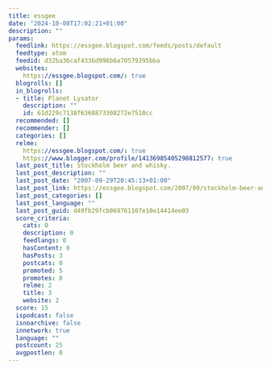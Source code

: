```yaml
---
title: essgee
date: "2024-10-08T17:02:21+01:00"
description: ""
params:
  feedlink: https://essgee.blogspot.com/feeds/posts/default
  feedtype: atom
  feedid: d32ba36caf4336d996b6a70579395bba
  websites:
    https://essgee.blogspot.com/: true
  blogrolls: []
  in_blogrolls:
  - title: Planet Lysator
    description: ""
    id: 61d229c7138f6368873308272e7510cc
  recommended: []
  recommender: []
  categories: []
  relme:
    https://essgee.blogspot.com/: true
    https://www.blogger.com/profile/14136985405298812577: true
  last_post_title: Stockholm beer and whisky.
  last_post_description: ""
  last_post_date: "2007-09-29T20:45:13+01:00"
  last_post_link: https://essgee.blogspot.com/2007/09/stockholm-beer-and-whisky.html
  last_post_categories: []
  last_post_language: ""
  last_post_guid: d49fb29fcb069761107e10e14414ee03
  score_criteria:
    cats: 0
    description: 0
    feedlangs: 0
    hasContent: 0
    hasPosts: 3
    postcats: 0
    promoted: 5
    promotes: 0
    relme: 2
    title: 3
    website: 2
  score: 15
  ispodcast: false
  isnoarchive: false
  innetwork: true
  language: ""
  postcount: 25
  avgpostlen: 0
---
```

